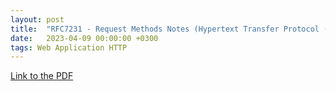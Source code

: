 ```yaml
---
layout: post
title:  "RFC7231 - Request Methods Notes (Hypertext Transfer Protocol (HTTP/1.1): Semantics and Content)"
date:   2023-04-09 00:00:00 +0300
tags: Web Application HTTP
---
```


[Link to the PDF](https://drive.proton.me/urls/7XXJ9JK8BC#ZIDoZTtPwV1w)

